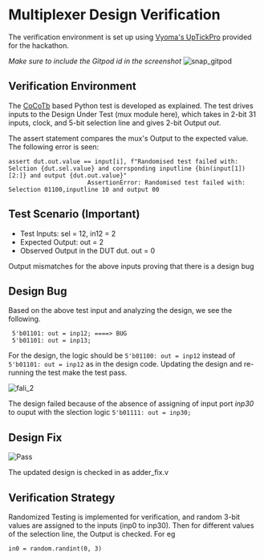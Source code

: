 # Multiplexer Design Verification

The verification environment is set up using [Vyoma's UpTickPro](https://vyomasystems.com) provided for the hackathon.

*Make sure to include the Gitpod id in the screenshot*
![snap_gitpod](https://user-images.githubusercontent.com/84724429/181510175-e2c15e62-0d13-48c5-8bc6-54cdd5919dcb.jpg)
## Verification Environment

The [CoCoTb](https://www.cocotb.org/) based Python test is developed as explained. The test drives inputs to the Design Under Test (mux module here), which takes in 2-bit 31 inputs, clock, and 5-bit selection line and gives 2-bit Output *out*. 

The assert statement compares the mux's Output to the expected value.
The following error is seen:
```
assert dut.out.value == input[i], f"Randomised test failed with: Selction {dut.sel.value} and corrsponding inputline {bin(input[1])[2:]} and output {dut.out.value}"
                      AssertionError: Randomised test failed with: Selection 01100,inputline 10 and output 00
```
## Test Scenario **(Important)**
- Test Inputs: sel = 12, in12 = 2
- Expected Output: out = 2
- Observed Output in the DUT dut. out = 0

Output mismatches for the above inputs proving that there is a design bug

## Design Bug
Based on the above test input and analyzing the design, we see the following.

```
 5'b01101: out = inp12; ====> BUG
 5'b01101: out = inp13;             
```
For the design, the logic should be ``5'b01100: out = inp12`` instead of ``5'b01101: out = inp12`` as in the design code.
Updating the design and re-running the test make the test pass.

![fali_2](https://user-images.githubusercontent.com/84724429/181506783-f0f6ff93-3333-4233-aee3-e8796e96da02.jpg)

The design failed because of the absence of assigning of input port *inp30*  to ouput with the slection logic ``5'b01111: out = inp30;``

## Design Fix
![Pass](https://user-images.githubusercontent.com/84724429/181507824-16b694fc-9026-4561-9719-84654f7ce07b.jpg)

The updated design is checked in as adder_fix.v

## Verification Strategy
Randomized Testing is implemented for verification, and random 3-bit values are assigned to the inputs (inp0 to inp30).
Then for different values of the selection line, the Output is checked. For eg
```
in0 = random.randint(0, 3)
```
